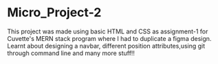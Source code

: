 # Micro_Project-2
This project was made using basic HTML and CSS as assignment-1 for Cuvette's MERN stack program where I had to duplicate a figma design.
Learnt about designing a navbar, different position attributes,using git through command line and many more stuff!! 
